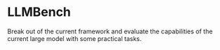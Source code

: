 # LLMBench
Break out of the current framework and evaluate the capabilities of the current large model with some practical tasks.
